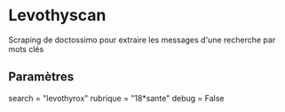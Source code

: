 # Levothyscan

Scraping de doctossimo pour extraire les messages d'une recherche par mots clés

## Paramètres

search = "levothyrox"
rubrique = "18*sante"
debug = False
